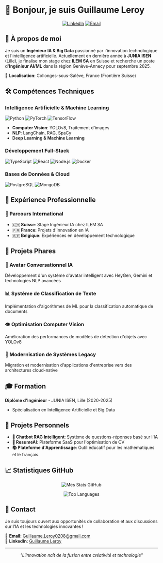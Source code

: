 # 👋 Bonjour, je suis Guillaume Leroy

<div align="center">
  
  [![LinkedIn](https://img.shields.io/badge/LinkedIn-0077B5?style=for-the-badge&logo=linkedin&logoColor=white)](https://www.linkedin.com/in/guillaume-leroy-isen/)
  [![Email](https://img.shields.io/badge/Email-D14836?style=for-the-badge&logo=gmail&logoColor=white)](mailto:Guillaume.Leroy0208@gmail.com)
  
</div>

## 🚀 À propos de moi

Je suis un **Ingénieur IA & Big Data** passionné par l'innovation technologique et l'intelligence artificielle. Actuellement en dernière année à **JUNIA ISEN** (Lille), je finalise mon stage chez **ILEM SA** en Suisse et recherche un poste d'**Ingénieur AI/ML** dans la région Genève-Annecy pour septembre 2025.

📍 **Localisation**: Collonges-sous-Salève, France (Frontière Suisse)

## 🛠️ Compétences Techniques

### Intelligence Artificielle & Machine Learning
![Python](https://img.shields.io/badge/Python-3776AB?style=for-the-badge&logo=python&logoColor=white)
![PyTorch](https://img.shields.io/badge/PyTorch-EE4C2C?style=for-the-badge&logo=pytorch&logoColor=white)
![TensorFlow](https://img.shields.io/badge/TensorFlow-FF6F00?style=for-the-badge&logo=tensorflow&logoColor=white)

- **Computer Vision**: YOLOv8, Traitement d'images
- **NLP**: LangChain, RAG, SpaCy
- **Deep Learning & Machine Learning**

### Développement Full-Stack
![TypeScript](https://img.shields.io/badge/TypeScript-007ACC?style=for-the-badge&logo=typescript&logoColor=white)
![React](https://img.shields.io/badge/React-20232A?style=for-the-badge&logo=react&logoColor=61DAFB)
![Node.js](https://img.shields.io/badge/Node.js-43853D?style=for-the-badge&logo=node.js&logoColor=white)
![Docker](https://img.shields.io/badge/Docker-2496ED?style=for-the-badge&logo=docker&logoColor=white)

### Bases de Données & Cloud
![PostgreSQL](https://img.shields.io/badge/PostgreSQL-316192?style=for-the-badge&logo=postgresql&logoColor=white)
![MongoDB](https://img.shields.io/badge/MongoDB-4EA94B?style=for-the-badge&logo=mongodb&logoColor=white)

## 💼 Expérience Professionnelle

### 🏢 Parcours International
- 🇨🇭 **Suisse**: Stage Ingénieur IA chez ILEM SA
- 🇫🇷 **France**: Projets d'innovation en IA
- 🇧🇪 **Belgique**: Expériences en développement technologique

## 🎯 Projets Phares

### 🤖 Avatar Conversationnel IA
Développement d'un système d'avatar intelligent avec HeyGen, Gemini et technologies NLP avancées

### 📊 Système de Classification de Texte
Implémentation d'algorithmes de ML pour la classification automatique de documents

### 👁️ Optimisation Computer Vision
Amélioration des performances de modèles de détection d'objets avec YOLOv8

### 🔄 Modernisation de Systèmes Legacy
Migration et modernisation d'applications d'entreprise vers des architectures cloud-native

## 🎓 Formation

**Diplôme d'Ingénieur** - JUNIA ISEN, Lille (2020-2025)
- Spécialisation en Intelligence Artificielle et Big Data


## 🌟 Projets Personnels

- **🧠 Chatbot RAG Intelligent**: Système de questions-réponses basé sur l'IA
- **📄 ResumeAI**: Plateforme SaaS pour l'optimisation de CV
- **📚 Plateforme d'Apprentissage**: Outil éducatif pour les mathématiques et le français

## 📈 Statistiques GitHub

<div align="center">
  
<!-- OPTION 1: Utilise github-readme-stats-git-masterrstaa-rickstaa.vercel.app qui supporte mieux count_private -->
![Mes Stats GitHub](https://github-readme-stats-git-masterrstaa-rickstaa.vercel.app/api?username=Leroy-Guillaume&show_icons=true&theme=radical&count_private=true&include_all_commits=true)

![Top Languages](https://github-readme-stats-git-masterrstaa-rickstaa.vercel.app/api/top-langs/?username=Leroy-Guillaume&layout=compact&theme=radical&count_private=true)

<!-- OPTION 2: Si ça ne fonctionne pas, décommente ceci et commente au-dessus
![Mes Stats GitHub](https://github-readme-stats-sigma-five.vercel.app/api?username=Leroy-Guillaume&show_icons=true&theme=radical&count_private=true&include_all_commits=true)

![Top Languages](https://github-readme-stats-sigma-five.vercel.app/api/top-langs/?username=Leroy-Guillaume&layout=compact&theme=radical&count_private=true)
-->

</div>

## 🤝 Contact

Je suis toujours ouvert aux opportunités de collaboration et aux discussions sur l'IA et les technologies innovantes !

📧 **Email**: Guillaume.Leroy0208@gmail.com  
💼 **LinkedIn**: [Guillaume Leroy](https://www.linkedin.com/in/guillaume-leroy-isen/)

---

<div align="center">
  
  *"L'innovation naît de la fusion entre créativité et technologie"*
  
</div>